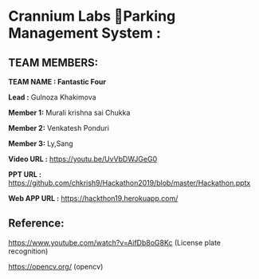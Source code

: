 # Crannium Labs Parking Management System :

## TEAM MEMBERS:

**TEAM NAME : Fantastic Four**

**Lead :** Gulnoza Khakimova

**Member 1:** Murali krishna sai Chukka

**Member 2:** Venkatesh Ponduri   

**Member 3:** Ly,Sang

**Video URL :** https://youtu.be/UvVbDWJGeG0

**PPT URL :** https://github.com/chkrish9/Hackathon2019/blob/master/Hackathon.pptx

**Web APP URL :** https://hackthon19.herokuapp.com/

## Reference:

https://www.youtube.com/watch?v=AifDb8oG8Kc (License plate recognition)

https://opencv.org/ (opencv)

